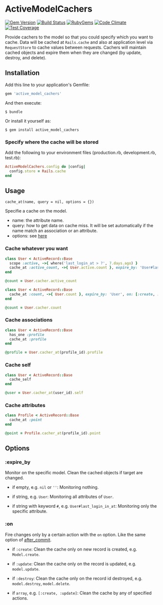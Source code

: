 # ActiveModelCachers

[![Gem Version](https://img.shields.io/gem/v/active_model_cachers.svg?style=flat)](http://rubygems.org/gems/active_model_cachers)
[![Build Status](https://travis-ci.org/khiav223577/active_model_cachers.svg?branch=master)](https://travis-ci.org/khiav223577/active_model_cachers)
[![RubyGems](http://img.shields.io/gem/dt/active_model_cachers.svg?style=flat)](http://rubygems.org/gems/active_model_cachers)
[![Code Climate](https://codeclimate.com/github/khiav223577/active_model_cachers/badges/gpa.svg)](https://codeclimate.com/github/khiav223577/active_model_cachers)
[![Test Coverage](https://codeclimate.com/github/khiav223577/active_model_cachers/badges/coverage.svg)](https://codeclimate.com/github/khiav223577/active_model_cachers/coverage)

Provide cachers to the model so that you could specify which you want to cache. Data will be cached at `Rails.cache` and also at application level via `RequestStore` to cache values between requests. Cachers will maintain cached objects and expire them when they are changed (by update, destroy, and delete).


## Installation

Add this line to your application's Gemfile:

```ruby
gem 'active_model_cachers'
```

And then execute:

    $ bundle

Or install it yourself as:

    $ gem install active_model_cachers

### Specify where the cache will be stored

Add the following to your environment files (production.rb, development.rb, test.rb):
```rb
ActiveModelCachers.config do |config|
  config.store = Rails.cache
end
```


## Usage

`cache_at(name, query = nil, options = {})`

Specifie a cache on the model. 
 - name: the attribute name.
 - query: how to get data on cache miss. It will be set automatically if the name match an association or an attribute.
 - options: see [here](#options)

### Cache whatever you want

```rb
class User < ActiveRecord::Base
  scope :active, ->{ where('last_login_at > ?', 7.days.ago) }
  cache_at :active_count, ->{ User.active.count }, expire_by: 'User#last_login_at'
end

@count = User.cacher.active_count
```

```rb
class User < ActiveRecord::Base
  cache_at :count, ->{ User.count }, expire_by: 'User', on: [:create, :destroy]
end

@count = User.cacher.count
```

### Cache associations
```rb
class User < ActiveRecord::Base
  has_one :profile
  cache_at :profile
end

@profile = User.cacher_at(profile_id).profile
```

### Cache self
```rb
class User < ActiveRecord::Base
  cache_self
end

@user = User.cacher_at(user_id).self
```


### Cache attributes
```rb
class Profile < ActiveRecord::Base
  cache_at :point
end

@point = Profile.cacher_at(profile_id).point
```

## Options
    
### :expire_by
 
Monitor on the specific model. Clean the cached objects if target are changed.

  - if empty, e.g. `nil` or `''`: Monitoring nothing.
  
  - if string, e.g. `User`: Monitoring all attributes of `User`.
  
  - if string with keyword `#`, e.g. `User#last_login_in_at`: Monitoring only the specific attribute.
 
 ### :on
 
 Fire changes only by a certain action with the `on` option. Like the same option of [after_commit](https://apidock.com/rails/ActiveRecord/Transactions/ClassMethods/after_commit).
 
  - if `:create`: Clean the cache only on new record is created, e.g. `Model.create`.
  
  - if `:update`: Clean the cache only on the record is updated, e.g. `model.update`.
  
  - if `:destroy`: Clean the cache only on the record id destroyed, e.g. `model.destroy`, `model.delete`.
  
  - if `array`, e.g. `[:create, :update]`: Clean the cache by any of specified actions.
 


